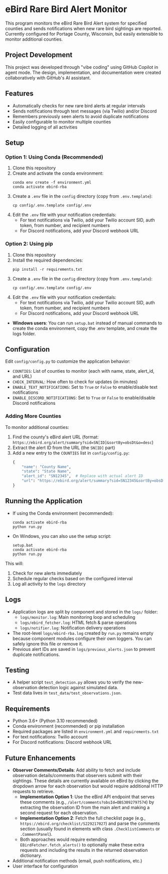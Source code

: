 # eBird Rare Bird Alert Monitor

This program monitors the eBird Rare Bird Alert system for specified counties and sends notifications when new rare bird sightings are reported. Currently configured for Portage County, Wisconsin, but easily extensible to monitor additional counties.

## Project Development

This project was developed through "vibe coding" using GitHub Copilot in agent mode. The design, implementation, and documentation were created collaboratively with GitHub's AI assistant.

## Features

- Automatically checks for new rare bird alerts at regular intervals
- Sends notifications through text messages (via Twilio) and/or Discord
- Remembers previously seen alerts to avoid duplicate notifications
- Easily configurable to monitor multiple counties
- Detailed logging of all activities

## Setup

### Option 1: Using Conda (Recommended)

1. Clone this repository
2. Create and activate the conda environment:
   ```
   conda env create -f environment.yml
   conda activate ebird-rba
   ```
3. Create a `.env` file in the `config` directory (copy from `.env.template`):
   ```
   cp config/.env.template config/.env
   ```
4. Edit the `.env` file with your notification credentials:
   - For text notifications via Twilio, add your Twilio account SID, auth token, from number, and recipient numbers
   - For Discord notifications, add your Discord webhook URL

### Option 2: Using pip

1. Clone this repository
2. Install the required dependencies:
   ```
   pip install -r requirements.txt
   ```
3. Create a `.env` file in the `config` directory (copy from `.env.template`):
   ```
   cp config/.env.template config/.env
   ```
4. Edit the `.env` file with your notification credentials:
   - For text notifications via Twilio, add your Twilio account SID, auth token, from number, and recipient numbers
   - For Discord notifications, add your Discord webhook URL

- **Windows users**: You can run `setup.bat` instead of manual commands to create the conda environment, copy the .env template, and create the logs folder.

## Configuration

Edit `config/config.py` to customize the application behavior:

- `COUNTIES`: List of counties to monitor (each with name, state, alert_id, and URL)
- `CHECK_INTERVAL`: How often to check for updates (in minutes)
- `ENABLE_TEXT_NOTIFICATIONS`: Set to `True` or `False` to enable/disable text notifications
- `ENABLE_DISCORD_NOTIFICATIONS`: Set to `True` or `False` to enable/disable Discord notifications

### Adding More Counties

To monitor additional counties:

1. Find the county's eBird alert URL (format: `https://ebird.org/alert/summary?sid=SN[ID]&sortBy=obsDt&o=desc`)
2. Extract the alert ID from the URL (the `SN[ID]` part)
3. Add a new entry to the `COUNTIES` list in `config/config.py`:
   ```python
   {
       "name": "County Name",
       "state": "State Name",
       "alert_id": "SN12345",  # Replace with actual alert ID
       "url": "https://ebird.org/alert/summary?sid=SN12345&sortBy=obsDt&o=desc"
   }
   ```

## Running the Application

- If using the Conda environment (recommended):
  ```
  conda activate ebird-rba
  python run.py
  ```
- On Windows, you can also use the setup script:
  ```
  setup.bat
  conda activate ebird-rba
  python run.py
  ```

This will:
1. Check for new alerts immediately
2. Schedule regular checks based on the configured interval
3. Log all activity to the `logs` directory

## Logs

- Application logs are split by component and stored in the `logs/` folder:
  - `logs/monitor.log`: Main monitoring loop and scheduling
  - `logs/ebird_fetcher.log`: HTML fetch & parse operations
  - `logs/notifier.log`: Notification delivery operations
- The root-level `logs/ebird-rba.log` created by `run.py` remains empty because component modules configure their own loggers. You can safely ignore this file or remove it.
- Previous alert IDs are saved in `logs/previous_alerts.json` to prevent duplicate notifications.

## Testing

- A helper script `test_detection.py` allows you to verify the new‐observation detection logic against simulated data.
- Test data lives in `test_data/test_observations.json`.

## Requirements

- Python 3.6+ (Python 3.10 recommended)
- Conda environment (recommended) or pip installation
- Required packages are listed in `environment.yml` and `requirements.txt`
- For text notifications: Twilio account
- For Discord notifications: Discord webhook URL

## Future Enhancements

- **Observer Comments/Details**: Add ability to fetch and include observation details/comments that observers submit with their sightings. These details are currently available on eBird by clicking the dropdown arrow for each observation but would require additional HTTP requests to retrieve.
  - **Implementation Option 1**: Use the eBird API endpoint that serves these comments (e.g., `/alert/comments?obsId=OBS3092797574`) by extracting the observation ID from the main alert and making a second request for each observation.
  - **Implementation Option 2**: Fetch the full checklist page (e.g., `https://ebird.org/checklist/S229217027`) and parse the comments section (usually found in elements with class `.ChecklistComments` or `.CommentPanel`).
  - Both approaches would require extending `EBirdFetcher.fetch_alerts()` to optionally make these extra requests and including the results in the returned observation dictionary.
- Additional notification methods (email, push notifications, etc.)
- User interface for configuration